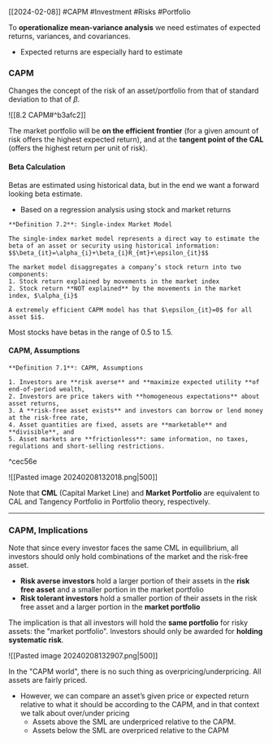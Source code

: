 [[2024-02-08]] #CAPM #Investment #Risks #Portfolio 

To **operationalize mean-variance analysis** we need estimates of expected returns, variances, and covariances.
- Expected returns are especially hard to estimate 

### CAPM
Changes the concept of the risk of an asset/portfolio from that of standard deviation to that of $\beta$.

![[8.2 CAPM#^b3afc2]]

The market portfolio will be **on the efficient frontier** (for a given amount of risk offers the highest expected return), and at the **tangent point of the CAL** (offers the highest return per unit of risk).  
#### Beta Calculation
Betas are estimated using historical data, but in the end we want a forward looking beta estimate.
- Based on a regression analysis using stock and market returns

```ad-important
**Definition 7.2**: Single-index Market Model 

The single-index market model represents a direct way to estimate the beta of an asset or security using historical information:
$$\beta_{it}=\alpha_{i}+\beta_{i}R_{mt}+\epsilon_{it}$$

The market model disaggregates a company’s stock return into two components:
1. Stock return explained by movements in the market index
2. Stock return **NOT explained** by the movements in the market index, $\alpha_{i}$

A extremely efficient CAPM model has that $\epsilon_{it}=0$ for all asset $i$.
```

Most stocks have betas in the range of 0.5 to 1.5.

#### CAPM, Assumptions

```ad-important
**Definition 7.1**: CAPM, Assumptions

1. Investors are **risk averse** and **maximize expected utility **of end-of-period wealth,  
2. Investors are price takers with **homogeneous expectations** about asset returns,  
3. A **risk-free asset exists** and investors can borrow or lend money at the risk-free rate,  
4. Asset quantities are fixed, assets are **marketable** and **divisible**, and
5. Asset markets are **frictionless**: same information, no taxes, regulations and short-selling restrictions.
```

^cec56e

![[Pasted image 20240208132018.png|500]]

Note that **CML** (Capital Market Line) and **Market Portfolio** are equivalent to CAL and Tangency Portfolio in Portfolio theory, respectively.

---
### CAPM, Implications 
Note that since every investor faces the same CML in equilibrium, all investors should only hold combinations of the market and the risk-free asset.
- **Risk averse investors** hold a larger portion of their assets in the **risk free asset** and a smaller portion in the market portfolio
- **Risk tolerant investors** hold a smaller portion of their assets in the risk free asset and a larger portion in the **market portfolio**

The implication is that all investors will hold the **same portfolio** for risky assets: the "market portfolio". Investors should only be awarded for **holding systematic risk**.

![[Pasted image 20240208132907.png|500]]


In the "CAPM world", there is no such thing as  overpricing/underpricing. All assets are fairly priced.
- However, we can compare an asset’s given price or expected return relative to what it  should be according to the CAPM, and in that context we talk about over/under pricing
	- Assets above the SML are underpriced relative to the CAPM.  
	- Assets below the SML are overpriced relative to the CAPM